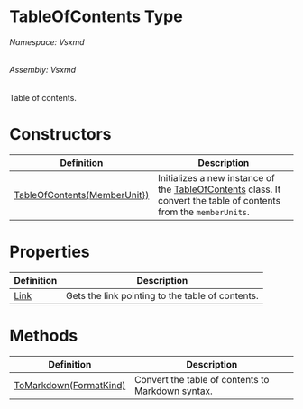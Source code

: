 <a name='T-Vsxmd-TableOfContents'></a>
# TableOfContents Type

###### Namespace:  Vsxmd

###### Assembly:  Vsxmd

Table of contents.

# Constructors

| Definition | Description |
|-|-|
| [TableOfContents(MemberUnit})](Constructors/Constructors.md) | Initializes a new instance of the [TableOfContents](./../TableOfContents.md) class.  It convert the table of contents from the `memberUnits`. |

# Properties

| Definition | Description |
|-|-|
| [Link](Properties/Link.md) | Gets the link pointing to the table of contents. |

# Methods

| Definition | Description |
|-|-|
| [ToMarkdown(FormatKind)](Methods/ToMarkdown.md) | Convert the table of contents to Markdown syntax. |
